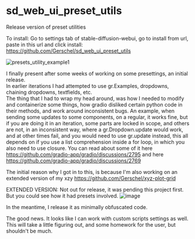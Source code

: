 # sd_web_ui_preset_utils
Release version of preset utilities

To install: Go to settings tab of stable-diffusion-webui, go to install from url, paste in this url and click install:
https://github.com/Gerschel/sd_web_ui_preset_utils

![presets_utility_example1](https://user-images.githubusercontent.com/9631031/207841754-590557c0-b5a9-43ca-a35c-29410c55e42a.gif)


I finally present after some weeks of working on some presettings, an initial release.  
In earlier iterations I had attempted to use gr.Examples, dropdowns, chaining dropdowns, textfields, etc.  
The thing that I had to wrap my head around, was how I needed to modify and containerize some things, how gradio disliked certain
python code in their methods, and work around inconsistent bugs. An example, when sending some updates to some components, on a regular, it works fine, but if
you are doing it in an iteration, some parts are locked in scope, and others are not, in an inconsistent way, where a gr.Dropdown.update would work, and at other
times fail, and you would need to use gr.update instead, this all depends on if you use a list comprehension inside a for loop, in which you also need to use closure. 
You can read about some of it here https://github.com/gradio-app/gradio/discussions/2795 and here https://github.com/gradio-app/gradio/discussions/2769

The initial reason why I got in to this, is because I'm also working on an extended version of my xzy https://github.com/Gerschel/xyz-plot-grid 

EXTENDED VERSION: Not out for release, it was pending this project first. But you could see how it had presets involved.
![image](https://user-images.githubusercontent.com/9631031/207840968-42973716-09cc-4fbb-b308-9b330e4ed57d.png)


In the meantime, I release it as minimally obfuscated code.  

The good news. It looks like I can work with custom scripts settings as well. This will take a little figuring out, and some homework for the user, but shouldn't be much.
